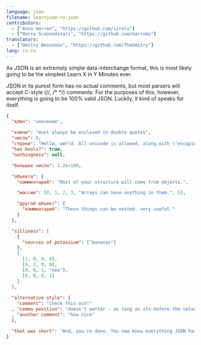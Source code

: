 ```yaml
---
language: json
filename: learnjson-ru.json
contributors:
  - ["Anna Harren", "https://github.com/iirelu"]
  - ["Marco Scannadinari", "https://github.com/marcoms"]
translators:
  - ["Dmitry Bessonov", "https://github.com/TheDmitry"]
lang: ru-ru
---
```


As JSON is an extremely simple data-interchange format, this is most likely going
to be the simplest Learn X in Y Minutes ever.

JSON in its purest form has no actual comments, but most parsers will accept
C-style (//, /\* \*/) comments. For the purposes of this, however,  everything is
going to be 100% valid JSON. Luckily, it kind of speaks for itself.

```json
{
  "ключ": "значение",
  
  "ключи": "must always be enclosed in double quotes",
  "числа": 0,
  "строки": "Hellø, wørld. All unicode is allowed, along with \"escaping\".",
  "has bools?": true,
  "nothingness": null,

  "большое число": 1.2e+100,

  "объекта": {
    "комментарий": "Most of your structure will come from objects.",

    "массив": [0, 1, 2, 3, "Arrays can have anything in them.", 5],

    "другой объект": {
      "комментарий": "These things can be nested, very useful."
    }
  },

  "silliness": [
    {
      "sources of potassium": ["bananas"]
    },
    [
      [1, 0, 0, 0],
      [0, 1, 0, 0],
      [0, 0, 1, "neo"],
      [0, 0, 0, 1]
    ]
  ],
  
  "alternative style": {
    "comment": "check this out!"
  , "comma position": "doesn't matter - as long as its before the value, then its valid"
  , "another comment": "how nice"
  },

  "that was short": "And, you're done. You now know everything JSON has to offer."
}
```
